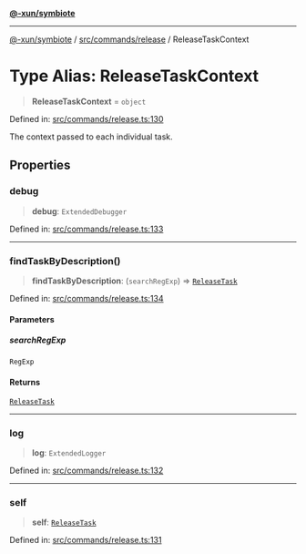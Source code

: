 [**@-xun/symbiote**](../../../../README.md)

***

[@-xun/symbiote](../../../../README.md) / [src/commands/release](../README.md) / ReleaseTaskContext

# Type Alias: ReleaseTaskContext

> **ReleaseTaskContext** = `object`

Defined in: [src/commands/release.ts:130](https://github.com/Xunnamius/symbiote/blob/d4d5b078ef9485d85dd433ed75cef391a4a9376d/src/commands/release.ts#L130)

The context passed to each individual task.

## Properties

### debug

> **debug**: `ExtendedDebugger`

Defined in: [src/commands/release.ts:133](https://github.com/Xunnamius/symbiote/blob/d4d5b078ef9485d85dd433ed75cef391a4a9376d/src/commands/release.ts#L133)

***

### findTaskByDescription()

> **findTaskByDescription**: (`searchRegExp`) => [`ReleaseTask`](ReleaseTask.md)

Defined in: [src/commands/release.ts:134](https://github.com/Xunnamius/symbiote/blob/d4d5b078ef9485d85dd433ed75cef391a4a9376d/src/commands/release.ts#L134)

#### Parameters

##### searchRegExp

`RegExp`

#### Returns

[`ReleaseTask`](ReleaseTask.md)

***

### log

> **log**: `ExtendedLogger`

Defined in: [src/commands/release.ts:132](https://github.com/Xunnamius/symbiote/blob/d4d5b078ef9485d85dd433ed75cef391a4a9376d/src/commands/release.ts#L132)

***

### self

> **self**: [`ReleaseTask`](ReleaseTask.md)

Defined in: [src/commands/release.ts:131](https://github.com/Xunnamius/symbiote/blob/d4d5b078ef9485d85dd433ed75cef391a4a9376d/src/commands/release.ts#L131)
